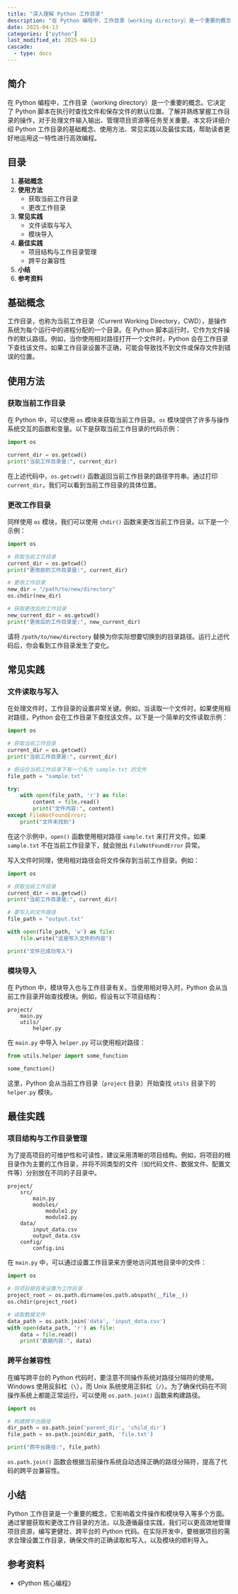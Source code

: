 ```yaml
---
title: "深入理解 Python 工作目录"
description: "在 Python 编程中，工作目录（working directory）是一个重要的概念。它决定了 Python 脚本在执行时查找文件和保存文件的默认位置。了解并熟练掌握工作目录的操作，对于处理文件输入输出、管理项目资源等任务至关重要。本文将详细介绍 Python 工作目录的基础概念、使用方法、常见实践以及最佳实践，帮助读者更好地运用这一特性进行高效编程。"
date: 2025-04-13
categories: ["python"]
last_modified_at: 2025-04-13
cascade:
  - type: docs
---
```


<!-- more -->

## 简介
在 Python 编程中，工作目录（working directory）是一个重要的概念。它决定了 Python 脚本在执行时查找文件和保存文件的默认位置。了解并熟练掌握工作目录的操作，对于处理文件输入输出、管理项目资源等任务至关重要。本文将详细介绍 Python 工作目录的基础概念、使用方法、常见实践以及最佳实践，帮助读者更好地运用这一特性进行高效编程。

## 目录
1. **基础概念**
2. **使用方法**
    - 获取当前工作目录
    - 更改工作目录
3. **常见实践**
    - 文件读取与写入
    - 模块导入
4. **最佳实践**
    - 项目结构与工作目录管理
    - 跨平台兼容性
5. **小结**
6. **参考资料**

## 基础概念
工作目录，也称为当前工作目录（Current Working Directory，CWD），是操作系统为每个运行中的进程分配的一个目录。在 Python 脚本运行时，它作为文件操作的默认路径。例如，当你使用相对路径打开一个文件时，Python 会在工作目录下查找该文件。如果工作目录设置不正确，可能会导致找不到文件或保存文件到错误的位置。

## 使用方法

### 获取当前工作目录
在 Python 中，可以使用 `os` 模块来获取当前工作目录。`os` 模块提供了许多与操作系统交互的函数和变量。以下是获取当前工作目录的代码示例：

```python
import os

current_dir = os.getcwd()
print("当前工作目录是:", current_dir)
```

在上述代码中，`os.getcwd()` 函数返回当前工作目录的路径字符串。通过打印 `current_dir`，我们可以看到当前工作目录的具体位置。

### 更改工作目录
同样使用 `os` 模块，我们可以使用 `chdir()` 函数来更改当前工作目录。以下是一个示例：

```python
import os

# 获取当前工作目录
current_dir = os.getcwd()
print("更改前的工作目录是:", current_dir)

# 更改工作目录
new_dir = "/path/to/new/directory"
os.chdir(new_dir)

# 获取更改后的工作目录
new_current_dir = os.getcwd()
print("更改后的工作目录是:", new_current_dir)
```

请将 `/path/to/new/directory` 替换为你实际想要切换到的目录路径。运行上述代码后，你会看到工作目录发生了变化。

## 常见实践

### 文件读取与写入
在处理文件时，工作目录的设置非常关键。例如，当读取一个文件时，如果使用相对路径，Python 会在工作目录下查找该文件。以下是一个简单的文件读取示例：

```python
import os

# 获取当前工作目录
current_dir = os.getcwd()
print("当前工作目录是:", current_dir)

# 假设在当前工作目录下有一个名为 sample.txt 的文件
file_path = "sample.txt"

try:
    with open(file_path, 'r') as file:
        content = file.read()
        print("文件内容:", content)
except FileNotFoundError:
    print("文件未找到")
```

在这个示例中，`open()` 函数使用相对路径 `sample.txt` 来打开文件。如果 `sample.txt` 不在当前工作目录下，就会抛出 `FileNotFoundError` 异常。

写入文件时同理，使用相对路径会将文件保存到当前工作目录。例如：

```python
import os

# 获取当前工作目录
current_dir = os.getcwd()
print("当前工作目录是:", current_dir)

# 要写入的文件路径
file_path = "output.txt"

with open(file_path, 'w') as file:
    file.write("这是写入文件的内容")

print("文件已成功写入")
```

### 模块导入
在 Python 中，模块导入也与工作目录有关。当使用相对导入时，Python 会从当前工作目录开始查找模块。例如，假设有以下项目结构：

```
project/
    main.py
    utils/
        helper.py
```

在 `main.py` 中导入 `helper.py` 可以使用相对路径：

```python
from utils.helper import some_function

some_function()
```

这里，Python 会从当前工作目录（`project` 目录）开始查找 `utils` 目录下的 `helper.py` 模块。

## 最佳实践

### 项目结构与工作目录管理
为了提高项目的可维护性和可读性，建议采用清晰的项目结构。例如，将项目的根目录作为主要的工作目录，并将不同类型的文件（如代码文件、数据文件、配置文件等）分别放在不同的子目录中。

```
project/
    src/
        main.py
        modules/
            module1.py
            module2.py
    data/
        input_data.csv
        output_data.csv
    config/
        config.ini
```

在 `main.py` 中，可以通过设置工作目录来方便地访问其他目录中的文件：

```python
import os

# 将项目根目录设置为工作目录
project_root = os.path.dirname(os.path.abspath(__file__))
os.chdir(project_root)

# 读取数据文件
data_path = os.path.join('data', 'input_data.csv')
with open(data_path, 'r') as file:
    data = file.read()
    print("数据内容:", data)
```

### 跨平台兼容性
在编写跨平台的 Python 代码时，要注意不同操作系统对路径分隔符的使用。Windows 使用反斜杠（`\`），而 Unix 系统使用正斜杠（`/`）。为了确保代码在不同操作系统上都能正常运行，可以使用 `os.path.join()` 函数来构建路径。

```python
import os

# 构建跨平台路径
dir_path = os.path.join('parent_dir', 'child_dir')
file_path = os.path.join(dir_path, 'file.txt')

print("跨平台路径:", file_path)
```

`os.path.join()` 函数会根据当前操作系统自动选择正确的路径分隔符，提高了代码的跨平台兼容性。

## 小结
Python 工作目录是一个重要的概念，它影响着文件操作和模块导入等多个方面。通过掌握获取和更改工作目录的方法，以及遵循最佳实践，我们可以更高效地管理项目资源，编写更健壮、跨平台的 Python 代码。在实际开发中，要根据项目的需求合理设置工作目录，确保文件的正确读取和写入，以及模块的顺利导入。

## 参考资料
- 《Python 核心编程》